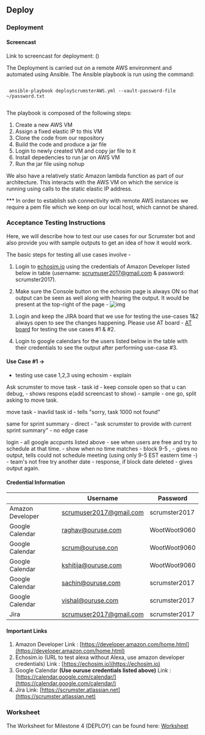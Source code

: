 ## Deploy

### Deployment

#### Screencast
Link to screencast for deployment: ()

The Deployment is carried out on a remote AWS environment and automated using Ansible. The Ansible playbook is run using the command:

```
 
 ansible-playbook deployScrumsterAWS.yml --vault-password-file ~/password.txt
 
 ```
 The playbook is composed of the following steps:
 1. Create a new AWS VM
 2. Assign a fixed elastic IP to this VM
 3. Clone the code from our repository
 4. Build the code and produce a jar file
 5. Login to newly created VM and copy jar file to it
 6. Install depedencies to run jar on AWS VM
 7. Run the jar file using nohup
 
We also have a relatively static Amazon lambda function as part of our architecture. This interacts with the AWS VM on which the service is running using calls to the static elastic IP address.
 
 *** In order to establish ssh connectivity with remote AWS instances we require a pem file which we keep on our local host, which cannot be shared.

### Acceptance Testing Instructions

Here, we will describe how to test our use cases for our Scrumster bot and also provide you with sample outputs to get an idea of how it would work.

The basic steps for testing all use cases involve -

1. Login to [echosim.io](https://echosim.io/) using the credentials of Amazon Developer listed below in table (username: scrumuser2017@gmail.com & password: scrumster2017).

2. Make sure the Console button on the echosim page is always ON so that output can be seen as well along with hearing the output. It would be present at the top-right of the page -
![img](https://github.ncsu.edu/rmuddur/Scrumster/blob/master/Alexa-Deploy/se1.PNG)

3. Login and keep the JIRA board that we use for testing the use-cases 1&2 always open to see the changes happening. Please use AT board - [AT board](https://scrumster.atlassian.net/secure/RapidBoard.jspa?rapidView=1&selectedIssue=AT-33) for testing the use cases #1 & #2.

4. Login to google calendars for the users listed below in the table with their credentials to see the output after performing use-case #3.


#### Use Case #1 ->



- testing use case 1,2,3 using echosim - explain

Ask scrumster to move task - task id - keep console open so that u can debug, - shows respons e(add screencast to show) - sample - one go, split asking to move task.

move task - inavlid task id - tells "sorry, task 1000 not found"

same for sprint summary - direct - "ask scrumster to provide with current sprint summary" - no edge case

login - all google accpunts listed above - see when users are free and try to schedule at that time. - show when no time matches - block 9-5 , - gives no output, tells could not schedule meeting (using only 9-5 EST eastern time -) - team's not free try another date - response, if block date deleted - gives output again. 
#### Credential Information

|   |Username|Password|
|---|---|---|
|Amazon Developer|scrumuser2017@gmail.com|scrumster2017|
|Google Calendar|raghav@ouruse.com|WootWoot9060|
|Google Calendar|scrum@ouruse.con|WootWoot9060|
|Google Calendar| kshitija@ouruse.com| WootWoot9060|
|Google Calendar| sachin@ouruse.com| scrumster2017|
|Google Calendar| vishal@ouruse.com| scrumster2017|
|Jira| scrumuser2017@gmail.com| scrumster2017|

#### Important Links

1. Amazon Developer Link : [https://developer.amazon.com/home.html](https://developer.amazon.com/home.html)
2. Echosim.io (URL to test alexa without Alexa, use amazon developer credentials) Link : [https://echosim.io](https://echosim.io)
3. Google Calendar **(Use ouruse credentials listed above)** Link : [https://calendar.google.com/calendar/](https://calendar.google.com/calendar/)
4. Jira Link: [https://scrumster.atlassian.net](https://scrumster.atlassian.net) 

### Worksheet
The Worksheet for Milestone 4 (DEPLOY) can be found here: [Worksheet](https://github.ncsu.edu/rmuddur/Scrumster/blob/master/Alexa-Deploy/WORKSHEET.md)
